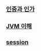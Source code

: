 ### [인증과 인가](./certification/README.md)

### [JVM 이해](./jvm/README.md) 

### [session](./session/README.md) 
